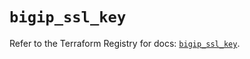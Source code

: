 # `bigip_ssl_key`

Refer to the Terraform Registry for docs: [`bigip_ssl_key`](https://registry.terraform.io/providers/f5networks/bigip/1.24.1/docs/resources/ssl_key).
